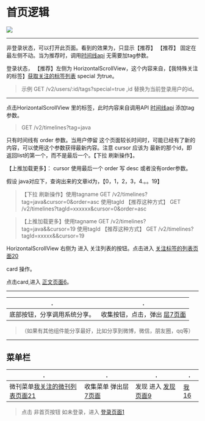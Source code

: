 # 首页逻辑

![](http://wx1.sinaimg.cn/mw690/625e5890ly1femp6j95qwj216o1kwkc3.jpg)

---

非登录状态，可以打开此页面。看到的效果为，只显示【推荐】
【推荐】 固定在最左侧不动。当为推荐时，调用[时间线api](https://github.com/zhangshanhai/readthis-api/blob/master/doc/timelines.md) 无需要加tag参数。

登录状态，
【推荐】左侧为 HorizontalScrollView，这个内容来自，【我特殊关注的标签】[获取关注的标签列表](https://github.com/zhangshanhai/readthis-api/blob/master/doc/users.md#%E8%8E%B7%E5%8F%96%E5%85%B3%E6%B3%A8%E7%9A%84%E6%A0%87%E7%AD%BE%E5%88%97%E8%A1%A8) special 为true。

> 示例 GET /v2/users/:id/tags?special=true ,id 替换为当前登录用户的id。


---

点击HorizontalScrollView 里的标签，此时内容来自调用API [时间线api](https://github.com/zhangshanhai/readthis-api/blob/master/doc/timelines.md) 添加tag参数。

> GET  /v2/timelines?tag=java

只有时间线有 order 参数。当用户停留 这个页面较长时间时，可能已经有了新的内容，可以使用这个参数获得最新内容。注意 cursor 应该为 最新的那个id，即 返回list的第一个，而不是最后一个。【下拉 刷新操作】。

【上推加载更多】： cursor 使用最后一个 order 写 desc 或者没有order参数。

假设 java对应下，查询出来的文章id为，【0，1，2，3，4.。。19】

> 【下拉 刷新操作】使用tagname GET  /v2/timelines?tag=java&cursor=0&order=asc
> 使用tagId 【推荐这种方式】 GET  /v2/timelines?tagId=xxxxxx&cursor=0&order=asc


>【上推加载更多】使用tagname  GET  /v2/timelines?tag=java&&cursor=19
>使用tagId 【推荐这种方式】 GET  /v2/timelines?tagId=xxxxx&&cursor=19

HorizontalScrollView 右侧为 进入 关注列表的按钮。点击进入 [关注标签的列表页面20](https://github.com/zhangshanhai/readthis-web/blob/master/pm/20.md)


card 操作。

点击card,进入 [正文页面6](https://github.com/zhangshanhai/readthis-web/blob/master/pm/6.md)。

----

.|.
---|---
底部按钮，分享调用系统分享。|收集按钮，点击，弹出 [层7页面](https://github.com/zhangshanhai/readthis-web/blob/master/pm/7.md)
>（如果有其他组件能分享最好，比如分享到微博，微信，朋友圈，qq等）

----
## 菜单栏

.|.|.|.  
---|---|---|---
微刊菜单[我关注的微刊列表页面21](https://github.com/zhangshanhai/readthis-web/blob/master/pm/21.md)|收集菜单  弹出层[7页面](https://github.com/zhangshanhai/readthis-web/blob/master/pm/7.md)|发现 进入 [发现页面9](https://github.com/zhangshanhai/readthis-web/blob/master/pm/9.md)|[我16](https://github.com/zhangshanhai/readthis-web/blob/master/pm/16.md)
>点击 非首页按钮 如未登录，进入 [登录页面1](https://github.com/zhangshanhai/readthis-web/blob/master/pm/1.md)

 
 




